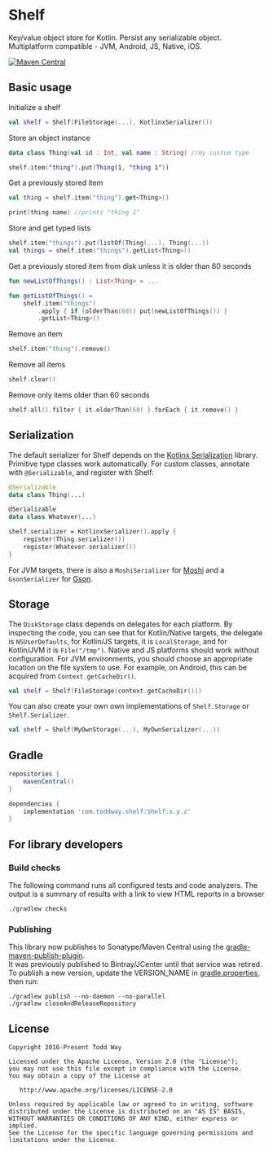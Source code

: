 # Shelf
Key/value object store for Kotlin. Persist any serializable object.  Multiplatform compatible - JVM, Android, JS, Native, iOS.

[![Maven Central](https://maven-badges.herokuapp.com/maven-central/com.toddway.shelf/Shelf/badge.svg)](https://maven-badges.herokuapp.com/maven-central/com.toddway.shelf/Shelf)

## Basic usage

Initialize a shelf
```kotlin
val shelf = Shelf(FileStorage(...), KotlinxSerializer())
```

Store an object instance
```kotlin
data class Thing(val id : Int, val name : String) //my custom type

shelf.item("thing").put(Thing(1, "thing 1"))
```

Get a previously stored item
```kotlin
val thing = shelf.item("thing").get<Thing>()

print(thing.name) //prints "thing 1"
```

Store and get typed lists
```kotlin
shelf.item("things").put(listOf(Thing(...), Thing(...))
val things = shelf.item("things").getList<Thing>()
```

Get a previously stored item from disk unless it is older than 60 seconds
```kotlin
fun newListOfThings() : List<Thing> = ...

fun getListOfThings() =
    shelf.item("things")
        .apply { if (olderThan(60)) put(newListOfThings()) }
        .getList<Thing>()
```

Remove an item
```kotlin
shelf.item("thing").remove()
```

Remove all items
```kotlin
shelf.clear()
```

Remove only items older than 60 seconds
```kotlin
shelf.all().filter { it.olderThan(60) }.forEach { it.remove() }
```


## Serialization
The default serializer for Shelf depends on the [Kotlinx Serialization](https://github.com/Kotlin/kotlinx.serialization) library.
Primitive type classes work automatically.
For custom classes, annotate with `@Serializable`, and register with Shelf:
```kotlin
@Serializable
data class Thing(...)

@Serializable
data class Whatever(...)

shelf.serializer = KotlinxSerializer().apply {
    register(Thing.serializer())
    register(Whatever.serializer())
}
```

For JVM targets, there is also a `MoshiSerializer` for [Moshi](https://github.com/square/moshi) and a `GsonSerializer` for [Gson](https://github.com/google/gson).

## Storage
The `DiskStorage` class depends on delegates for each platform.
By inspecting the code, you can see that
for Kotlin/Native targets, the delegate is `NSUserDefaults`,
for Kotlin/JS targets, it is `LocalStorage`,
and for Kotlin/JVM it is `File("/tmp")`.
Native and JS platforms should work without configuration.
For JVM environments, you should choose an appropriate location on the file system to use.
For example, on Android, this can be acquired from `Context.getCacheDir()`.

```kotlin
val shelf = Shelf(FileStorage(context.getCacheDir()))
```

You can also create your own own implementations of `Shelf.Storage` or `Shelf.Serializer`.
```kotlin
val shelf = Shelf(MyOwnStorage(...), MyOwnSerializer(...))
```

## Gradle

```groovy
repositories {
    mavenCentral()
}
```

```groovy
dependencies {
    implementation 'com.toddway.shelf:Shelf:x.y.z'
}
```

## For library developers

### Build checks
The following command runs all configured tests and code analyzers.  The output is a summary of
results with a link to view HTML reports in a browser
```
./gradlew checks
```

### Publishing
This library now publishes to Sonatype/Maven Central using the [gradle-maven-publish-plugin](https://github.com/vanniktech/gradle-maven-publish-plugin#where-to-upload-to).  
It was previously published to Bintray/JCenter until that service was retired.
To publish a new version, update the VERSION_NAME in [gradle.properties](gradle.properties), then run:
```
./gradlew publish --no-daemon --no-parallel
./gradlew closeAndReleaseRepository
```
  

License
-------

    Copyright 2016-Present Todd Way

    Licensed under the Apache License, Version 2.0 (the "License");
    you may not use this file except in compliance with the License.
    You may obtain a copy of the License at

       http://www.apache.org/licenses/LICENSE-2.0

    Unless required by applicable law or agreed to in writing, software
    distributed under the License is distributed on an "AS IS" BASIS,
    WITHOUT WARRANTIES OR CONDITIONS OF ANY KIND, either express or implied.
    See the License for the specific language governing permissions and
    limitations under the License.